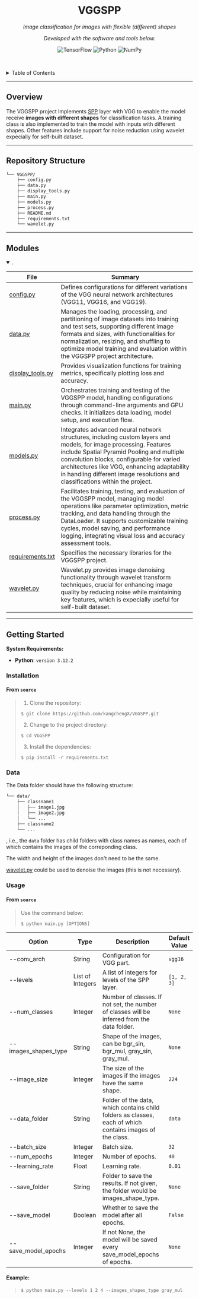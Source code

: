<p align="center">
    <h1 align="center">VGGSPP</h1>
</p>
<p align="center">
    <em>Image classification for images with flexible (different) shapes</em>
</p>
<p align="center">
		<em>Developed with the software and tools below.</em>
</p>
<p align="center">
	<img src="https://img.shields.io/badge/TensorFlow-FF6F00.svg?style=default&logo=TensorFlow&logoColor=white" alt="TensorFlow">
	<img src="https://img.shields.io/badge/Python-3776AB.svg?style=default&logo=Python&logoColor=white" alt="Python">
	<img src="https://img.shields.io/badge/NumPy-013243.svg?style=default&logo=NumPy&logoColor=white" alt="NumPy">
</p>

<br><!-- TABLE OF CONTENTS -->
<details>
  <summary>Table of Contents</summary><br>

- [Overview](#-overview)
- [Repository Structure](#-repository-structure)
- [Modules](#-modules)
- [Getting Started](#-getting-started)
  - [Installation](#-installation)
  - [Data](#-data)
  - [Usage](#-usage)
</details>
<hr>

##  Overview

The VGGSPP project implements [SPP](https://arxiv.org/abs/1406.4729) layer with VGG to enable the model receive **images with different shapes** for classification tasks. A training class is also implemented to train the model with inputs with different shapes. Other features include support for noise reduction using wavelet expecially for self-built dataset. 

---

##  Repository Structure

```sh
└── VGGSPP/
    ├── config.py
    ├── data.py
    ├── display_tools.py
    ├── main.py
    ├── models.py
    ├── process.py
    ├── README.md
    ├── requirements.txt
    └── wavelet.py
```

---

##  Modules

<details open><summary>.</summary>

| File                                 | Summary |
| ---                                  | --- |
| [config.py](config.py)               | Defines configurations for different variations of the VGG neural network architectures (VGG11, VGG16, and VGG19). |
| [data.py](data.py)                   | Manages the loading, processing, and partitioning of image datasets into training and test sets, supporting different image formats and sizes, with functionalities for normalization, resizing, and shuffling to optimize model training and evaluation within the VGGSPP project architecture.                                              |
| [display_tools.py](display_tools.py) | Provides visualization functions for training metrics, specifically plotting loss and accuracy.                            |
| [main.py](main.py)                   | Orchestrates training and testing of the VGGSPP model, handling configurations through command-line arguments and GPU checks. It initializes data loading, model setup, and execution flow.             |
| [models.py](models.py)               | Integrates advanced neural network structures, including custom layers and models, for image processing. Features include Spatial Pyramid Pooling and multiple convolution blocks, configurable for varied architectures like VGG, enhancing adaptability in handling different image resolutions and classifications within the project.     |
| [process.py](process.py)             | Facilitates training, testing, and evaluation of the VGGSPP model, managing model operations like parameter optimization, metric tracking, and data handling through the DataLoader. It supports customizable training cycles, model saving, and performance logging, integrating visual loss and accuracy assessment tools.                  |
| [requirements.txt](requirements.txt) | Specifies the necessary libraries for the VGGSPP project.               |
| [wavelet.py](wavelet.py)             | Wavelet.py provides image denoising functionality through wavelet transform techniques, crucial for enhancing image quality by reducing noise while maintaining key features, which is expecially useful for self-built dataset.         |

</details>

---

##  Getting Started

**System Requirements:**

* **Python**: `version 3.12.2`

###  Installation

<h4>From <code>source</code></h4>

> 1. Clone the repository:
>
> ```console
> $ git clone https://github.com/kangchengX/VGGSPP.git
> ```
>
> 2. Change to the project directory:
> ```console
> $ cd VGGSPP
> ```
>
> 3. Install the dependencies:
> ```console
> $ pip install -r requirements.txt
> ```

### Data
The Data folder should have the following structure:

```sh
└── data/
    ├── classname1
    │   ├── image1.jpg
    │   ├── image2.jpg
    │   └── ...
    ├── classname2
    └── ...
```
, i.e., the `data` folder has child folders with class names as names, each of which contains the images of the correponding class.

The width and height of the images don't need to be the same.

[wavelet.py](wavelet.py) could be used to denoise the images (this is not necessary).

###  Usage

<h4>From <code>source</code></h4>

> Use the command below:
> ```console
> $ python main.py [OPTIONS]
> ```

| Option | Type | Description | Default Value |
|--------|------|-------------|---------------|
| --conv_arch | String | Configuration for VGG part. | `vgg16` |
| --levels | List of Integers | A list of integers for levels of the SPP layer. | `[1, 2, 3]` |
| --num_classes | Integer | Number of classes. If not set, the number of classes will be inferred from the data folder. | `None` |
| --images_shapes_type | String | Shape of the images, can be bgr_sin, bgr_mul, gray_sin, gray_mul. | `None` |
| --image_size | Integer | The size of the images if the images have the same shape. | `224` |
| --data_folder | String | Folder of the data, which contains child folders as classes, each of which contains images of the class. | `data` |
| --batch_size | Integer | Batch size. | `32` |
| --num_epochs | Integer | Number of epochs. | `40`|
| --learning_rate | Float | Learning rate. | `0.01` |
| --save_folder | String | Folder to save the results. If not given, the folder would be images_shape_type. | `None` |
| --save_model | Boolean | Whether to save the model after all epochs. | `False` |
| --save_model_epochs | Integer | If not None, the model will be saved every save_model_epochs of epochs. | `None` |

<h4>Example:</h4>

>```console
> $ python main.py --levels 1 2 4 --images_shapes_type gray_mul
> ```
